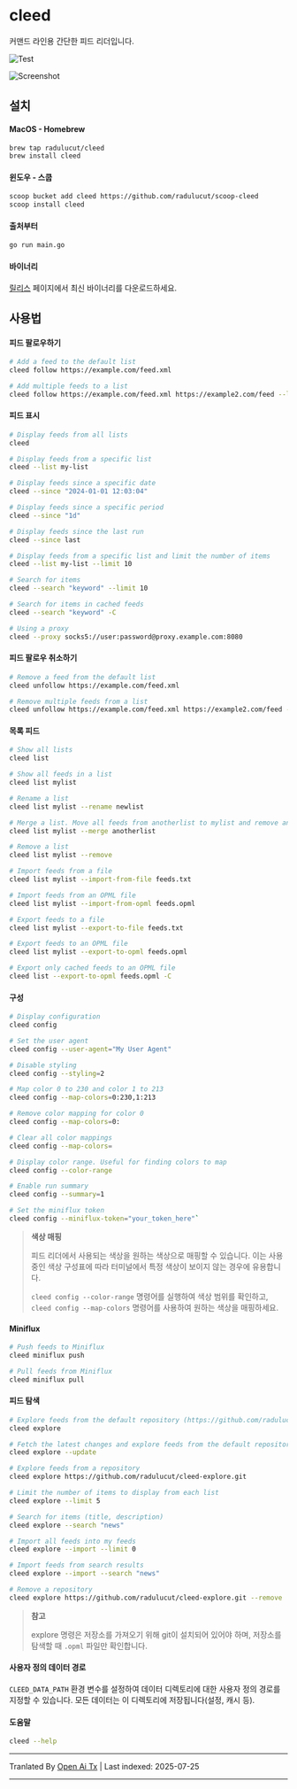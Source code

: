# cleed

커맨드 라인용 간단한 피드 리더입니다.

![Test](https://github.com/radulucut/cleed/actions/workflows/tests.yml/badge.svg)

![Screenshot](https://raw.githubusercontent.com/radulucut/cleed/main/./screenshot.png)

## 설치

#### MacOS - Homebrew

```bash
brew tap radulucut/cleed
brew install cleed
```
#### 윈도우 - 스쿱


```bash
scoop bucket add cleed https://github.com/radulucut/scoop-cleed
scoop install cleed
```

#### 출처부터

```bash
go run main.go
```

#### 바이너리

[릴리스](https://github.com/radulucut/cleed/releases) 페이지에서 최신 바이너리를 다운로드하세요.

## 사용법

#### 피드 팔로우하기

```bash
# Add a feed to the default list
cleed follow https://example.com/feed.xml

# Add multiple feeds to a list
cleed follow https://example.com/feed.xml https://example2.com/feed --list mylist
```

#### 피드 표시

```bash
# Display feeds from all lists
cleed

# Display feeds from a specific list
cleed --list my-list

# Display feeds since a specific date
cleed --since "2024-01-01 12:03:04"

# Display feeds since a specific period
cleed --since "1d"

# Display feeds since the last run
cleed --since last

# Display feeds from a specific list and limit the number of items
cleed --list my-list --limit 10

# Search for items
cleed --search "keyword" --limit 10

# Search for items in cached feeds
cleed --search "keyword" -C

# Using a proxy
cleed --proxy socks5://user:password@proxy.example.com:8080
```

#### 피드 팔로우 취소하기

```bash
# Remove a feed from the default list
cleed unfollow https://example.com/feed.xml

# Remove multiple feeds from a list
cleed unfollow https://example.com/feed.xml https://example2.com/feed --list mylist
```

#### 목록 피드

```bash
# Show all lists
cleed list

# Show all feeds in a list
cleed list mylist

# Rename a list
cleed list mylist --rename newlist

# Merge a list. Move all feeds from anotherlist to mylist and remove anotherlist
cleed list mylist --merge anotherlist

# Remove a list
cleed list mylist --remove

# Import feeds from a file
cleed list mylist --import-from-file feeds.txt

# Import feeds from an OPML file
cleed list mylist --import-from-opml feeds.opml

# Export feeds to a file
cleed list mylist --export-to-file feeds.txt

# Export feeds to an OPML file
cleed list mylist --export-to-opml feeds.opml

# Export only cached feeds to an OPML file
cleed list --export-to-opml feeds.opml -C
```

#### 구성

```bash
# Display configuration
cleed config

# Set the user agent
cleed config --user-agent="My User Agent"

# Disable styling
cleed config --styling=2

# Map color 0 to 230 and color 1 to 213
cleed config --map-colors=0:230,1:213

# Remove color mapping for color 0
cleed config --map-colors=0:

# Clear all color mappings
cleed config --map-colors=

# Display color range. Useful for finding colors to map
cleed config --color-range

# Enable run summary
cleed config --summary=1

# Set the miniflux token
cleed config --miniflux-token="your_token_here"`
```
> **색상 매핑**
>
> 피드 리더에서 사용되는 색상을 원하는 색상으로 매핑할 수 있습니다. 이는 사용 중인 색상 구성표에 따라 터미널에서 특정 색상이 보이지 않는 경우에 유용합니다.
>
> `cleed config --color-range` 명령어를 실행하여 색상 범위를 확인하고, `cleed config --map-colors` 명령어를 사용하여 원하는 색상을 매핑하세요.

#### Miniflux


```bash
# Push feeds to Miniflux
cleed miniflux push

# Pull feeds from Miniflux
cleed miniflux pull
```

#### 피드 탐색

```bash
# Explore feeds from the default repository (https://github.com/radulucut/cleed-explore)
cleed explore

# Fetch the latest changes and explore feeds from the default repository
cleed explore --update

# Explore feeds from a repository
cleed explore https://github.com/radulucut/cleed-explore.git

# Limit the number of items to display from each list
cleed explore --limit 5

# Search for items (title, description)
cleed explore --search "news"

# Import all feeds into my feeds
cleed explore --import --limit 0

# Import feeds from search results
cleed explore --import --search "news"

# Remove a repository
cleed explore https://github.com/radulucut/cleed-explore.git --remove
```

> **참고**
>
> explore 명령은 저장소를 가져오기 위해 git이 설치되어 있어야 하며, 저장소를 탐색할 때 `.opml` 파일만 확인합니다.

#### 사용자 정의 데이터 경로

`CLEED_DATA_PATH` 환경 변수를 설정하여 데이터 디렉토리에 대한 사용자 정의 경로를 지정할 수 있습니다. 모든 데이터는 이 디렉토리에 저장됩니다(설정, 캐시 등).

#### 도움말

```bash
cleed --help
```


---

Tranlated By [Open Ai Tx](https://github.com/OpenAiTx/OpenAiTx) | Last indexed: 2025-07-25

---